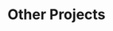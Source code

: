 ---
header:
 teaser: /assets/files/simple_gradient.png
title: Other Projects
layout: category
permalink: /projects/
taxonomy: projects
author_profile: true
---